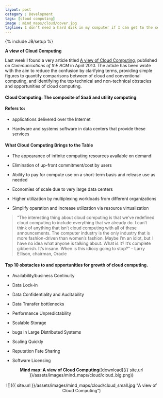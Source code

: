 ```yaml
---
layout: post
category : Development
tags: [cloud computing]
image : mind_maps/cloud/cover.jpg
tagline: I don’t need a hard disk in my computer if I can get to the server faster… carrying around these non-connected computers is byzantine by comparison - Steve Jobs
---
```

{% include JB/setup %}

**A view of Cloud Computing**

<!--more-->

Last week I found a very article titled [A view of Cloud Computing](http://www.cs.berkeley.edu/~rxin/db-papers/cloudcomputing.pdf), published on *Communications of thE ACM* in April 2010. The article has been wrote with the aim to reduce the confusion by clarifying terms, providing simple figures to quantify comparisons between of cloud and conventional computing, and identifying the top technical and non-technical obstacles and opportunities of cloud computing.

#### Cloud Computing: The composite of SaaS and utility computing

#### Refers to:

- applications delivered over the Internet

- Hardware and systems software in data centers that provide these services


#### What Cloud Computing Brings to the Table

- The appearance of infinite computing resources available on demand

- Elimination of up-front commitment/cost by users

- Ability to pay for compute use on a short-term basis and release use as needed

- Economies of scale due to very large data centers

- Higher utilization by multiplexing workloads from different organizations

- Simplify operation and increase utilization via resource virtualization


> “The interesting thing about cloud computing is that we’ve redefined cloud computing to include everything that we already do. I can’t think of anything that isn’t cloud computing with all of these announcements. The computer industry is the only industry that is more fashion-driven than women’s fashion. Maybe I’m an idiot, but I have no idea what anyone is talking about. What is it? It’s complete gibberish. It’s insane. When is this idiocy going to stop?” – Larry Ellison, chairman, Oracle


#### Top 10 obstacles to and opportunities for growth of cloud computing.

- Availability/business Continuity

- Data Lock-in

- Data Confidentiality and Auditability

- Data Transfer bottlenecks

- Performance Unpredictability

- Scalable Storage

- bugs in Large Distributed Systems

- Scaling Quickly

- Reputation Fate Sharing

- Software Licensing

<div style="text-align:center" markdown="1">

<b>Mind map: A view of Cloud Computing</b>([download]({{ site.url }}/assets/images/mind_maps/cloud/cloud_big.png))
<br>    
![]({{ site.url }}/assets/images/mind_maps/cloud/cloud_small.jpg "A view of Cloud Computing")

</div>
